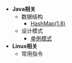 - **Java相关**
  - 数据结构
    - [HashMap(1.8)](zh-cn/java/data-structure/hashmap-1.8.md)
  - 设计模式
    - [单例模式](zh-cn/java/design-mode/single-mode.md)
- **Linux相关**
  - 常用指令
